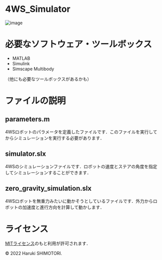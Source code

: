 # 4WS_Simulator

![image](https://user-images.githubusercontent.com/39794518/205836227-4ec35161-65a6-44e8-a873-19b06fece78d.png)

# 必要なソフトウェア・ツールボックス

- MATLAB
- Simulink
- Simscape Multibody

（他にも必要なツールボックスがあるかも）

# ファイルの説明

## parameters.m

4WSロボットのパラメータを定義したファイルです．このファイルを実行してからシミュレーションを実行する必要があります．

## simulator.slx

4WSのシミュレーションファイルです．ロボットの速度とステアの角度を指定してシミュレーションすることができます．

## zero_gravity_simulation.slx

4WSロボットを無重力みたいに動かそうとしているファイルです．外力からロボットの加速度と進行方向を計算して動かします．

# ライセンス

[MITライセンス](https://github.com/shimotoriharuki/4WS_Simulator/blob/master/LICENSE)のもと利用が許可されます．

© 2022 Haruki SHIMOTORI.

